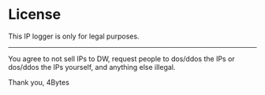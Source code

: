 # License

This IP logger is only for legal purposes.

---

You agree to not sell IPs to DW, request people to dos/ddos the IPs or dos/ddos the IPs yourself, and anything else illegal.

Thank you, 4Bytes
